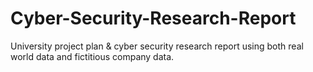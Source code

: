 # Cyber-Security-Research-Report
University project plan &amp; cyber security research report using both real world data and fictitious company data. 
